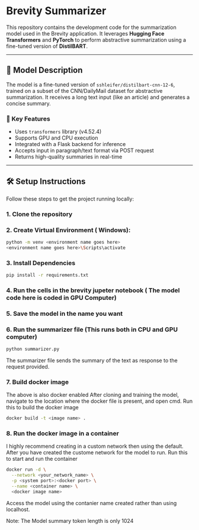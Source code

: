 # Brevity Summarizer

This repository contains the development code for the summarization model used in the Brevity application. It leverages **Hugging Face Transformers** and **PyTorch** to perform abstractive summarization using a fine-tuned version of **DistilBART**.

---

## 🧠 Model Description

The model is a fine-tuned version of `sshleifer/distilbart-cnn-12-6`, trained on a subset of the CNN/DailyMail dataset for abstractive summarization. It receives a long text input (like an article) and generates a concise summary.

### 🔧 Key Features

- Uses `transformers` library (v4.52.4)
- Supports GPU and CPU execution
- Integrated with a Flask backend for inference
- Accepts input in paragraph/text format via POST request
- Returns high-quality summaries in real-time

---

## 🛠 Setup Instructions

Follow these steps to get the project running locally:

### 1. Clone the repository
### 2. Create Virtual Environment ( Windows):
```bash
python -m venv <environment name goes here>
<environment name goes here>\Scripts\activate
```
### 3. Install Dependencies
```bash
pip install -r requirements.txt
```
### 4. Run the cells in the brevity jupeter notebook ( The model code here is coded in GPU Computer)
### 5. Save the model in the name you want
### 6. Run the summarizer file (This runs both in CPU and GPU computer)
```bash
python summarizer.py
```

The summarizer file sends the summary of the text as response to the request provided.

### 7. Build docker image
The above is also docker enabled
After cloning and training the model, navigate to the location where the docker file is present, and open cmd.
Run this to build the docker image
```bash
docker build -t <image name> .
```

### 8. Run the docker image in a container
I highly recommend creating in a custom network then using the default.
After you have created the custome network for the model to run.
Run this to start and run the container
```bash
docker run -d \
  --network <your_network_name> \
  -p <system port>:<docker port> \
  --name <container name> \
  <docker image name>
```
Access the model using the contanier name created rather than using localhost.

Note: The Model summary token length is only 1024
